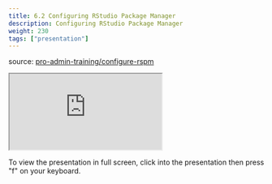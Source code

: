 ```yaml
---
title: 6.2 Configuring RStudio Package Manager
description: Configuring RStudio Package Manager
weight: 230
tags: ["presentation"]
---
```


source: <a href="https://colorado.rstudio.com/rsc/pro-admin-training/configure-rspm" target="_blank">pro-admin-training/configure-rspm</a>
<div class="xaringan-column">
  <div class="responsive-container-xaringan">
    <div class="animated-r-wrapper">
      <div class="animated-r-vertical">
        <div class="animated-r-circle"></div>
      </div>
      <div class="animated-r-diagonal"></div>
    </div>
    <iframe 
      src="https://colorado.rstudio.com/rsc/pro-admin-training/configure-rspm" 
          gesture="media"  allow="encrypted-media" allowfullscreen
          scrolling="no">
    </iframe>
  </div>
</div>


To view the presentation in full screen, click into the presentation then press "f" on your keyboard.

